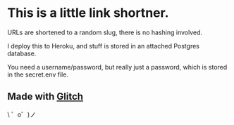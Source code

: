 This is a little link shortner.
===============================

URLs are shortened to a random slug, there is no hashing involved.

I deploy this to Heroku, and stuff is stored in an attached Postgres database.

You need a username/password, but really just a password, which is stored in the secret.env file.

Made with [Glitch](https://glitch.com/)
-------------------

\ ゜o゜)ノ
